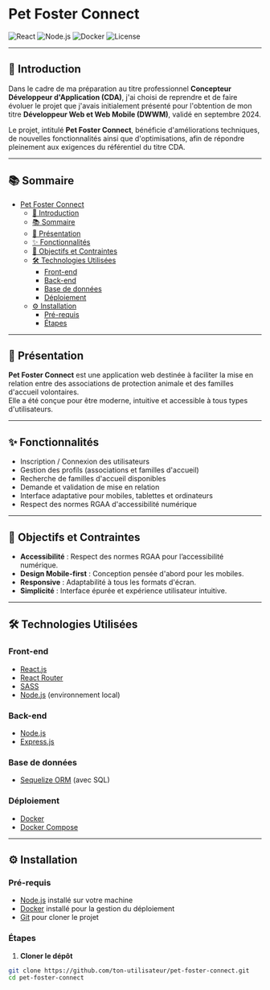 # Pet Foster Connect

![React](https://img.shields.io/badge/React-20232A?style=for-the-badge&logo=react&logoColor=61DAFB)
![Node.js](https://img.shields.io/badge/Node.js-339933?style=for-the-badge&logo=nodedotjs&logoColor=white)
![Docker](https://img.shields.io/badge/Docker-2496ED?style=for-the-badge&logo=docker&logoColor=white)
![License](https://img.shields.io/badge/Licence-Projet%20Éducatif-blue?style=for-the-badge)

---

## 📝 Introduction

Dans le cadre de ma préparation au titre professionnel **Concepteur Développeur d'Application (CDA)**, j'ai choisi de reprendre et de faire évoluer le projet que j'avais initialement présenté pour l'obtention de mon titre **Développeur Web et Web Mobile (DWWM)**, validé en septembre 2024.  

Le projet, intitulé **Pet Foster Connect**, bénéficie d'améliorations techniques, de nouvelles fonctionnalités ainsi que d'optimisations, afin de répondre pleinement aux exigences du référentiel du titre CDA.

---

## 📚 Sommaire

- [Pet Foster Connect](#pet-foster-connect)
  - [📝 Introduction](#-introduction)
  - [📚 Sommaire](#-sommaire)
  - [📖 Présentation](#-présentation)
  - [✨ Fonctionnalités](#-fonctionnalités)
  - [🎯 Objectifs et Contraintes](#-objectifs-et-contraintes)
  - [🛠️ Technologies Utilisées](#️-technologies-utilisées)
    - [Front-end](#front-end)
    - [Back-end](#back-end)
    - [Base de données](#base-de-données)
    - [Déploiement](#déploiement)
  - [⚙️ Installation](#️-installation)
    - [Pré-requis](#pré-requis)
    - [Étapes](#étapes)

---

## 📖 Présentation

**Pet Foster Connect** est une application web destinée à faciliter la mise en relation entre des associations de protection animale et des familles d'accueil volontaires.  
Elle a été conçue pour être moderne, intuitive et accessible à tous types d'utilisateurs.

---

## ✨ Fonctionnalités

- Inscription / Connexion des utilisateurs
- Gestion des profils (associations et familles d'accueil)
- Recherche de familles d'accueil disponibles
- Demande et validation de mise en relation
- Interface adaptative pour mobiles, tablettes et ordinateurs
- Respect des normes RGAA d'accessibilité numérique

---

## 🎯 Objectifs et Contraintes

- **Accessibilité** : Respect des normes RGAA pour l’accessibilité numérique.
- **Design Mobile-first** : Conception pensée d'abord pour les mobiles.
- **Responsive** : Adaptabilité à tous les formats d'écran.
- **Simplicité** : Interface épurée et expérience utilisateur intuitive.

---

## 🛠️ Technologies Utilisées

### Front-end

- [React.js](https://reactjs.org/)
- [React Router](https://reactrouter.com/)
- [SASS](https://sass-lang.com/)
- [Node.js](https://nodejs.org/) (environnement local)

### Back-end

- [Node.js](https://nodejs.org/)
- [Express.js](https://expressjs.com/)

### Base de données

- [Sequelize ORM](https://sequelize.org/) (avec SQL)

### Déploiement

- [Docker](https://www.docker.com/)
- [Docker Compose](https://docs.docker.com/compose/)

---

## ⚙️ Installation

### Pré-requis

- [Node.js](https://nodejs.org/en/) installé sur votre machine
- [Docker](https://www.docker.com/) installé pour la gestion du déploiement
- [Git](https://git-scm.com/) pour cloner le projet

### Étapes

1. **Cloner le dépôt**

```bash
git clone https://github.com/ton-utilisateur/pet-foster-connect.git
cd pet-foster-connect

